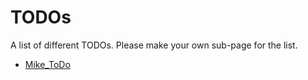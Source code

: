 # TODOs
A list of different TODOs.
Please make your own sub-page for the list.

 * [Mike_ToDo](ohm)
